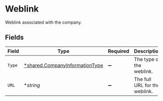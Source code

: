 # Weblink

Weblink associated with the company.


## Fields

| Field                                                                                  | Type                                                                                   | Required                                                                               | Description                                                                            |
| -------------------------------------------------------------------------------------- | -------------------------------------------------------------------------------------- | -------------------------------------------------------------------------------------- | -------------------------------------------------------------------------------------- |
| `Type`                                                                                 | [*shared.CompanyInformationType](../../../pkg/models/shared/companyinformationtype.md) | :heavy_minus_sign:                                                                     | The type of the weblink.                                                               |
| `URL`                                                                                  | **string*                                                                              | :heavy_minus_sign:                                                                     | The full URL for the weblink.                                                          |